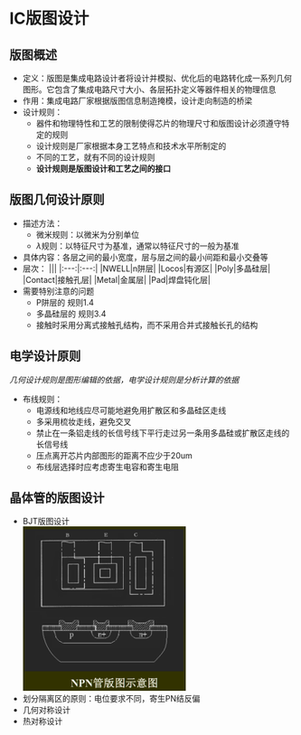 # IC版图设计
## 版图概述
- 定义：版图是集成电路设计者将设计并模拟、优化后的电路转化成一系列几何图形。它包含了集成电路尺寸大小、各层拓扑定义等器件相关的物理信息
- 作用：集成电路厂家根据版图信息制造掩模，设计走向制造的桥梁
- 设计规则：
  - 器件和物理特性和工艺的限制使得芯片的物理尺寸和版图设计必须遵守特定的规则
  - 设计规则是厂家根据本身工艺特点和技术水平所制定的
  - 不同的工艺，就有不同的设计规则
  - **设计规则是版图设计和工艺之间的接口**
## 版图几何设计原则
- 描述方法：
  - 微米规则：以微米为分别单位
  - $\lambda$规则：以特征尺寸为基准，通常以特征尺寸的一般为基准
- 具体内容：各层之间的最小宽度，层与层之间的最小间距和最小交叠等
- 层次：
    |||
  |:---:|:---:|
  |NWELL|n阱层|
  |Locos|有源区|
  |Poly|多晶硅层|
  |Contact|接触孔层|
  |Metal|金属层|
  |Pad|焊盘钝化层|
- 需要特别注意的问题
  - P阱层的 规则1.4
  - 多晶硅层的 规则3.4
  - 接触时采用分离式接触孔结构，而不采用合并式接触长孔的结构
## 电学设计原则
_几何设计规则是图形编辑的依据，电学设计规则是分析计算的依据_
* 布线规则：
  * 电源线和地线应尽可能地避免用扩散区和多晶硅区走线
  * 多采用梳妆走线，避免交叉
  * 禁止在一条铝走线的长信号线下平行走过另一条用多晶硅或扩散区走线的长信号线
  * 压点离开芯片内部图形的距离不应少于20um
  * 布线层选择时应考虑寄生电容和寄生电阻
## 晶体管的版图设计
- BJT版图设计\
  <img src = "./图片/BJTnpn.png" width = "60%">
- 划分隔离区的原则：电位要求不同，寄生PN结反偏
- 几何对称设计
- 热对称设计
